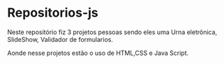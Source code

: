 # Repositorios-js
Neste repositório fiz  3 projetos pessoas sendo eles uma 
Urna eletrônica,
SlideShow,
Validador de formularios.

Aonde nesse projetos estão o uso de HTML,CSS e Java Script.
